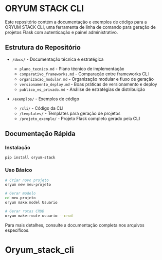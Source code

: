 # ORYUM STACK CLI

Este repositório contém a documentação e exemplos de código para a ORYUM STACK CLI, uma ferramenta de linha de comando para geração de projetos Flask com autenticação e painel administrativo.

## Estrutura do Repositório

- `/docs/` - Documentação técnica e estratégica
  - `plano_tecnico.md` - Plano técnico de implementação
  - `comparativo_frameworks.md` - Comparação entre frameworks CLI
  - `organizacao_modular.md` - Organização modular e fluxo de geração
  - `versionamento_deploy.md` - Boas práticas de versionamento e deploy
  - `publico_vs_privado.md` - Análise de estratégias de distribuição

- `/exemplos/` - Exemplos de código
  - `/cli/` - Código da CLI
  - `/templates/` - Templates para geração de projetos
  - `/projeto_exemplo/` - Projeto Flask completo gerado pela CLI

## Documentação Rápida

### Instalação

```bash
pip install oryum-stack
```

### Uso Básico

```bash
# Criar novo projeto
oryum new meu-projeto

# Gerar modelo
cd meu-projeto
oryum make:model Usuario

# Gerar rotas CRUD
oryum make:route usuario --crud
```

Para mais detalhes, consulte a documentação completa nos arquivos específicos.
# Oryum_stack_cli
